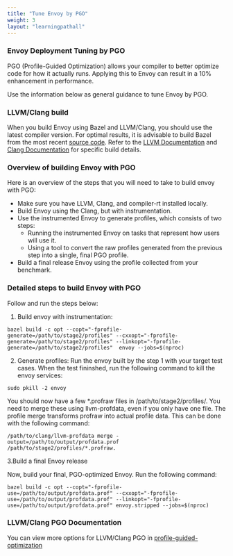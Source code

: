 ```yaml
---
title: "Tune Envoy by PGO"
weight: 3
layout: "learningpathall"
---
```


###  Envoy Deployment Tuning by PGO

PGO (Profile-Guided Optimization) allows your compiler to better optimize code for how it actually runs. Applying this to Envoy can result in a 10% enhancement in performance. 

Use the information below as general guidance to tune Envoy by PGO.

### LLVM/Clang build  

When you build Envoy using Bazel and LLVM/Clang, you should use the latest compiler version. For optimal results, it is advisable to build Bazel from the most recent [source code](https://github.com/envoyproxy/envoy). Refer to the [LLVM Documentation](https://llvm.org/docs/UserGuides.html) and [Clang Documentation](https://llvm.org/docs/UserGuides.html) for specific build details.

### Overview of building Envoy with PGO

Here is an overview of the steps that you will need to take to build envoy with PGO:

* Make sure you have LLVM, Clang, and compiler-rt installed locally.
* Build Envoy using the Clang, but with instrumentation.
* Use the instrumented Envoy to generate profiles, which consists of two steps:
	* Running the instrumented Envoy on tasks that represent how users will use it.
	* Using a tool to convert the raw profiles generated from the previous step into a single, final PGO profile.
* Build a final release Envoy using the profile collected from your benchmark.
 
### Detailed steps to build Envoy with PGO

Follow and run the steps below:

1. Build envoy with instrumentation:

```console
bazel build -c opt --copt="-fprofile-generate=/path/to/stage2/profiles" --cxxopt="-fprofile-generate=/path/to/stage2/profiles" --linkopt="-fprofile-generate=/path/to/stage2/profiles"  envoy --jobs=$(nproc)
```
2. Generate profiles:
Run the envoy built by the step 1 with your target test cases. When the test fininshed, run the following command to kill the envoy services:

```console
sudo pkill -2 envoy
```
You should now have a few *.profraw files in /path/to/stage2/profiles/. You need to merge these using llvm-profdata, even if you only have one file. The profile merge transforms profraw into actual profile data. This can be done with the following command:
```console
/path/to/clang/llvm-profdata merge -output=/path/to/output/profdata.prof /path/to/stage2/profiles/*.profraw.
```

3.Build a final Envoy release

Now, build your final, PGO-optimized Envoy. Run the following command:
```console
bazel build -c opt --copt="-fprofile-use=/path/to/output/profdata.prof" --cxxopt="-fprofile-use=/path/to/output/profdata.prof" --linkopt="-fprofile-use=/path/to/output/profdata.prof" envoy.stripped --jobs=$(nproc) 
```

### LLVM/Clang PGO Documentation

You can view more options for LLVM/Clang PGO in [profile-guided-optimization](https://clang.llvm.org/docs/UsersManual.html#profile-guided-optimization)
